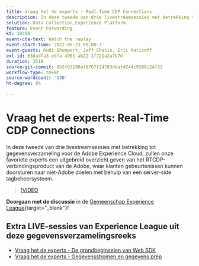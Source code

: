 ```yaml
---
title: Vraag het de experts - Real-Time CDP Connections
description: In deze tweede van drie livestreamsessies met betrekking tot gegevensverzameling voor de Adobe Experience Cloud, zullen onze favoriete experts een uitgebreid overzicht geven van het RTCDP-verbindingsproduct van de Adobe, waar klanten gebeurtenissen kunnen doorsturen naar niet-Adobe doelen met behulp van een server-side tagbeheersysteem.
solution: Data Collection,Experience Platform
feature: Event Forwarding
kt: 10490
event-cta-text: Watch the replay
event-start-time: 2022-06-23 09:00-7
event-guests: Rudi Shumpert, Jeff Chasin, Eric Matisoff
exl-id: 63dadfa3-edfa-4901-ab22-1f721a2a7b7d
duration: 3518
source-git-commit: 0b2f63198af8767f24783dbafd244c9398c24f33
workflow-type: tm+mt
source-wordcount: '130'
ht-degree: 0%

---
```


# Vraag het de experts: Real-Time CDP Connections

In deze tweede van drie livestreamsessies met betrekking tot gegevensverzameling voor de Adobe Experience Cloud, zullen onze favoriete experts een uitgebreid overzicht geven van het RTCDP-verbindingsproduct van de Adobe, waar klanten gebeurtenissen kunnen doorsturen naar niet-Adobe doelen met behulp van een server-side tagbeheersysteem.

>[!VIDEO](https://video.tv.adobe.com/v/344251/?quality=12&learn=on)

**Doorgaan met de discussie** in de [Gemeenschap Experience League](https://experienceleaguecommunities.adobe.com/t5/adobe-experience-platform-launch/experience-league-live-post-session-discussion-real-time-cdp/m-p/458195#M285){target="_blank"}!

## Extra LIVE-sessies van Experience League uit deze gegevensverzamelingsreeks

* [Vraag het de experts - De grondbeginselen van Web SDK](exl-live-episode-05-26-22.md)
* [Vraag het de experts - Gegevensstromen en gegevens prep](exl-live-episode-07-21-22.md)

